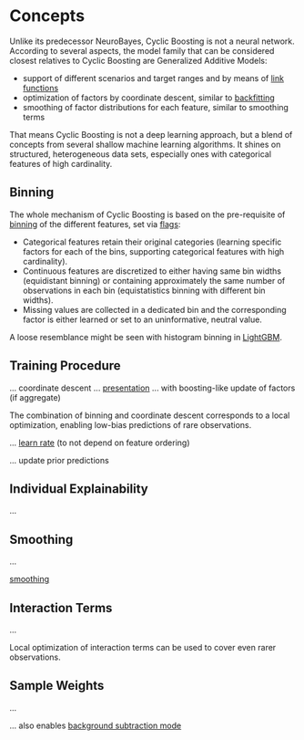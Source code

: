 # Concepts

Unlike its predecessor NeuroBayes, Cyclic Boosting is not a neural network. 
According to several aspects, the model family that can be considered closest
relatives to Cyclic Boosting are Generalized Additive Models:
* support of different scenarios and target ranges and by means of
[link functions](https://cyclic-boosting.readthedocs.io/en/latest/cyclic_boosting.html#module-cyclic_boosting.link)
* optimization of factors by coordinate descent, similar to
[backfitting](https://en.wikipedia.org/wiki/Backfitting_algorithm)
* smoothing of factor distributions for each feature, similar to smoothing
terms

That means Cyclic Boosting is not a deep learning approach, but a blend of
concepts from several shallow machine learning algorithms. It shines on
structured, heterogeneous data sets, especially ones with categorical features
of high cardinality.

Binning
-------

The whole mechanism of Cyclic Boosting is based on the pre-requisite of 
[binning](https://cyclic-boosting.readthedocs.io/en/stable/cyclic_boosting.binning.html)
of the different features, set via [flags](https://cyclic-boosting.readthedocs.io/en/latest/cyclic_boosting.html#module-cyclic_boosting.flags):
* Categorical features retain their original categories (learning specific
factors for each of the bins, supporting categorical features with high
cardinality).
* Continuous features are discretized to either having same bin widths
(equidistant binning) or containing approximately the same number of
observations in each bin (equistatistics binning with different bin widths).
* Missing values are collected in a dedicated bin and the corresponding factor
is either learned or set to an uninformative, neutral value.

A loose resemblance might be seen with histogram binning in
[LightGBM](https://github.com/Microsoft/LightGBM).

Training Procedure
------------------

... coordinate descent
... [presentation](https://github.com/FelixWick/cyclic-boosting-presentation/blob/main/CB_PyCon23.pdf)
... with boosting-like update of factors (if aggregate)

The combination of binning and coordinate descent corresponds to a local
optimization, enabling low-bias predictions of rare observations.

... [learn rate](https://cyclic-boosting.readthedocs.io/en/latest/cyclic_boosting.html#module-cyclic_boosting.learning_rate)
(to not depend on feature ordering)

... update prior predictions

Individual Explainability
-------------------------

...

Smoothing
---------

...

[smoothing](https://cyclic-boosting.readthedocs.io/en/stable/cyclic_boosting.smoothing.html)

Interaction Terms
-----------------

...

Local optimization of interaction terms can be used to cover even rarer
observations.

Sample Weights
--------------

...

... also enables [background subtraction mode](https://cyclic-boosting.readthedocs.io/en/latest/cyclic_boosting.html#module-cyclic_boosting.GBSregression)